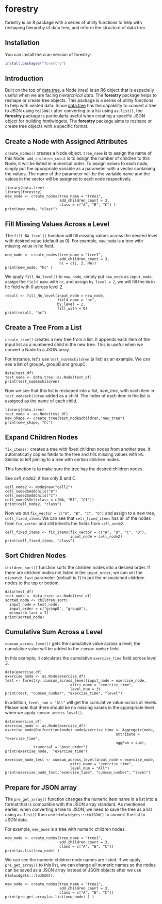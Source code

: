 
<!-- README.md is generated from README.Rmd. Please edit that file -->

# forestry

forestry is an R package with a series of utility functions to help with reshaping hierarchy of data tree, and reform the structure of data tree.

## Installation

You can install the cran version of forestry:

``` r
install.packages("forestry")
```


## Introduction

Built on the top of [data.tree](https://cran.r-project.org/web/packages/data.tree/vignettes/data.tree.html), a Node (tree) is an R6 object that is especially useful when we are facing *hierarchical data*.  The **forestry** package helps to reshape or create tree objects. This package is a series of utility functions to help with nested data. Since [data.tree](https://cran.r-project.org/web/packages/data.tree/vignettes/data.tree.html) has the capability to convert a tree to JSON using `toJSON()` after converting to a list using `as.list()`, the **forestry** package is particularly useful when creating a specific JSON object for building htmlwidgets. The **forestry** package aims to reshape or create tree objects with a specific format. 

## Create a Node with Assigned Attributes

`create_nodes()` creates a Node object. `tree_name` is to assign the name of this Node. `add_children_count` is to assign the number of children to this Node, it will be listed in numerical order. To assign values to each node, simply put the appropriate variable as a parameter with a vector containing the values. The name of the parameter will be the variable name and the values in the vector will be assigned to each node respectively. 

```{r create_node}
library(data.tree)
library(forestry)
new_node <- create_nodes(tree_name = "tree1", 
                         add_children_count = 3, 
                         class = c("A", "B", "C") )
print(new_node, "class")
```

## Fill Missing Values Across a Level

The `fill_NA_level()` function will fill missing values across the desired level with desired value (default as 0). 
For example, `new_node` is a tree with missing value in hc field. 

```{r create_node11}
new_node <- create_nodes(tree_name = "tree1", 
                         add_children_count = 3, 
                         hc = c(1, 2, NA))
print(new_node, "hc" )
```

We apply `fill_NA_level()` to `new_node`, simply put `new_node` as `input_node`, assign the `field_name` with `hc`, and assign `by_level = 2`, we will fill the `NA` in hc field with 0 across level 2. 

```{r create_node12}
result <- fill_NA_level(input_node = new_node, 
                        field_name = "hc", 
                        by_level = 2, 
                        fill_with = 0)
print(result, "hc")
```


## Create a Tree From a List

`create_tree()` creates a new tree from a list. It appends each item of the input list as a numbered child in the new tree. This is useful when we convert a Node to a JSON array. 

For instance, let's use `test_node$children` (a list) as an example. We can see a list of groupA, groupB and groupC. 

```{r create_node2}
data(test_df)
test_node <- data.tree::as.Node(test_df)
print(test_node$children)
```


Now we see that this list is reshaped into a list, *new_tree*, with each item in `test_node$children` added as a child. The index of each item in the list is assigned as the name of each child. 

```{r create_node3}
library(data.tree)
test_node <- as.Node(test_df)
new_shape <- create_tree(test_node$children,"new_tree")
print(new_shape, "hc")
```


## Expand Children Nodes 

`fix_items()` creates a tree with fixed children nodes from another tree. It automatically copies fields to the tree and fills missing values with `NA`. Similar to left joining to a tree with certian children nodes. 

This function is to make sure the tree has the desired children nodes. 

See *cell_node2*, it has only B and C.

```{r create_node4_pre}
cell_node2 <- Node$new("cell2")
cell_node2$AddChild("B")
cell_node2$AddChild("C")
cell_node2$Set(class = c(NA, "B1", "C1"))
print(cell_node2, "class")
```

Now we put `fix_vector = c("A", "B", "C", "D")` and assign to a new tree, `cell_fixed_items`. We can see that `cell_fixed_items` has all of the nodes from `fix_vector` and still inherits the fields from `cell_node2`. 


```{r create_node5}
cell_fixed_items <- fix_items(fix_vector = c("A", "B", "C", "D"), 
                              input_node = cell_node2)
print(cell_fixed_items, "class")
```

## Sort Chidren Nodes 

`children_sort()` function sorts the children nodes into a desired order. If there are children nodes not listed in the `input_order`, we can set the `mismatch_last` parameter (default is `T`) to put the mismatched children nodes to the top or bottom.

```{r create_node6}
data(test_df)
test_node <- data.tree::as.Node(test_df)
sorted_node <- children_sort(
  input_node = test_node, 
  input_order = c("groupB", "groupA"),
  mismatch_last = T)
print(sorted_node)
```

## Cumulative Sum Across a Level

`cumsum_across_level()` gets the cumulative value across a level, the cumulative value will be added to the `cumsum_number` field. 

In this example, it calculates the cumulative `exercise_time` field across level 3.

```{r create_node7}
data(exercise_df)
exercise_node <- as.Node(exercise_df)
test <- forestry::cumsum_across_level(input_node = exercise_node, 
                              attri_name = "exercise_time", 
                              level_num = 3)
print(test, "cumsum_number", "exercise_time", "level")
```


In addition, `level_num = "All"` will get the cumulative value across all levels. Please note that there should be no missing values in the appropriate level when we apply `cumsum_across_level()`.

```{r create_node8}
data(exercise_df)
exercise_node <- as.Node(exercise_df)
exercise_node$Do(function(node) node$exercise_time <- Aggregate(node, 
                                                   attribute = "exercise_time", 
                                                   aggFun = sum), 
             traversal = "post-order")
print(exercise_node,  "exercise_time")

exercise_node_test <- cumsum_across_level(input_node = exercise_node, 
                              attri_name = "exercise_time", 
                              level_num = "All")
print(exercise_node_test,"exercise_time", "cumsum_number", "level")
```

## Prepare for JSON array 

The `pre_get_array()` function changes the numeric item name in a list into a format that is compatible with the JSON array standard. As mentioned earlier, when converting a tree to JSON, we need to save the tree as a list using `as.list()` then use `htmlwidgets:::toJSON()` to convert the list to JSON data. 

For example, `new_node` is a tree with numeric children nodes. 

```{r create_node9}
new_node <- create_nodes(tree_name = "tree1", 
                         add_children_count = 3, 
                         class = c("A", "B", "C"))
print(as.list(new_node) )
```

We can see the numeric children node names are listed. If we apply `pre_get_array()` to this list, we can change all numeric names so the nodes can be saved as a JSON array instead of JSON objects after we use `htmlwidgets:::toJSON()`.

```{r create_node10}
new_node <- create_nodes(tree_name = "tree1", 
                         add_children_count = 3, 
                         class = c("A", "B", "C"))
print(pre_get_array(as.list(new_node) ) )
```



